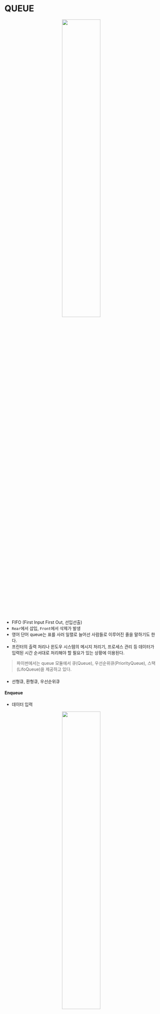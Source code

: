 # QUEUE

<center><img src=https://image.shutterstock.com/image-vector/people-long-queue-vector-illustration-260nw-1142178392.jpg width=50%></center>

- FIFO (First Input First Out, 선입선출)
- `Rear`에서 삽입, `Front`에서 삭제가 발생
- 영어 단어 queue는 표를 사러 일렬로 늘어선 사람들로 이루어진 줄을 말하기도 한다.
- 프린터의 출력 처리나 윈도우 시스템의 메시지 처리기, 프로세스 관리 등 데이터가 입력된 시간 순서대로 처리해야 할 필요가 있는 상황에 이용된다.   
> 파이썬에서는 queue 모듈에서 큐(Queue), 우선순위큐(PriorityQueue), 스택(LifoQueue)을 제공하고 있다.
####

- 선형큐, 환형큐, 우선순위큐

#### Enqueue

- 데이터 입력
<center><img src=https://wayhome25.github.io/assets/post-img/cs/queue1.jpg width=50%></center>

- `queue overflow` : 큐가 꽉 차서 더이상 자료를 넣을 수 없는 경우

#### Dequeue

- 데이터 삭제
<center><img src=https://wayhome25.github.io/assets/post-img/cs/queue2.jpg width=50%></center>

- `queue underflow` : 큐가 비어있어 자료를 꺼낼 수 없는 경우

#

- Queue는 리스트로 구현하는 것도 가능하지만 효율적이지 않다.
- 리스트는 끝에 원소를 덧붙이거나, 끝에서 꺼내는(pop()) 작업은 빠르지만 리스트의 맨 처음에 원소를 추가하거나 빼는 것은 느리다.

#### [구현] python list 사용

##### ADT
>def enqueue - 삽입 (Rear에 데이터 입력)   
def dequeue - 삭제 (Front에 있는 데이터 추출)   

```python
class ListQueue(list):
  def __init__(self):
    self.queue = []

  def enqueue(self, data):
    self.queue.append(data)

  def dequeue(self):
    if len(self.queue) == 0:
      return -1
    return self.queue.pop(0)

  def printQueue(self):
    print(self.queue)

if __name__=="__main__":
  lq = ListQueue()
  lq.enqueue(1)
  lq.enqueue(2)
  lq.printQueue()
  print(lq.dequeue())
  print(lq.dequeue())
  lq.printQueue()
```
##
#### [구현] python Queue 모듈 사용

| class                        | content      |
|------------------------------|--------------|
| queue.Queue(maxsize)         | 큐 객체 생성   |
| queue.LifoQueue(maxsize)     | 스택 객체 생성 |
| queue.PriorityQueue(maxsize) | 우선순위 큐 객체 생성 입력되는 아이템의 형식은 (순위, 아아템)의 튜플로 입력되며, 우선 순위는 숫자가 작을수록 높은 순위를 갖는다. |

##### ADT
>queue.Queue().put(data) - 삽입 (Rear에 데이터 입력)   
queue.Queue().get() - 삭제 (Front에 있는 데이터 추출)   
```python
import queue

q = queue.Queue()

q.put(1)
q.put(2)
q.put(3)
print(q.get())
print(q.get())
print(q.get())
```

##
#### [구현] python Linked list 사용

##### ADT
> class Node - 데이터를 저장 할 노드 클래스 (데이터와 가리킬 노드 저장 공간 초기화)   
class SinglyLinkedList - 링크드 리스트를 이용한 큐   
SinglyLinkedList.enqueue - 데이터 입력 (제일 뒤에, Rear)   
SinglyLinkedList.dequeue - 데이터 삭제 (제일 앞에서, Front)
```python
class Node(list):
  def __init__(self, data):
    self.data = data
    self.next = None

class SinglyLinkedList(list):
  def __init__(self):
    self.head = None
    self.tail = None

  def enqueue(self, data):
    newNode = Node(data)

    if self.head == None:
      self.head = newNode
      self.tail = newNode
    else:
      self.tail.next = newNode
      self.tail = self.tail.next

  def dequeue(self):
    if self.head == None:
      return -1

    v = self.head.data
    self.head = self.head.next

    if self.head == None:
      self.tail = None

    return v

  def printQue(self):
    curn = self.head
    string = ""
    while curn:
      string += str(curn.data)
      if curn.next:
        string += "->"
      curn = curn.next
    print(string)

if __name__=="__main__":
  slq = SinglyLinkedList()

  s.enqueue(1)
  s.enqueue(2)
  s.enqueue(3)
  s.printQue()

  print(s.dequeue())
  print(s.dequeue())
  print(s.dequeue())
```
